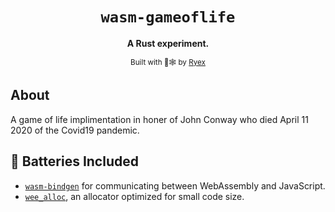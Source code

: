 <div align="center">

  <h1><code>wasm-gameoflife</code></h1>

  <strong>A Rust experiment.</strong>

  <sub>Built with 🦀🕸 by <a href="https://ry-net.com/">Ryex</a></sub>
</div>

## About

A game of life implimentation in honer of John Conway who died April 11 2020 of the Covid19 pandemic.

## 🔋 Batteries Included

* [`wasm-bindgen`](https://github.com/rustwasm/wasm-bindgen) for communicating
  between WebAssembly and JavaScript.
* [`wee_alloc`](https://github.com/rustwasm/wee_alloc), an allocator optimized
  for small code size.
